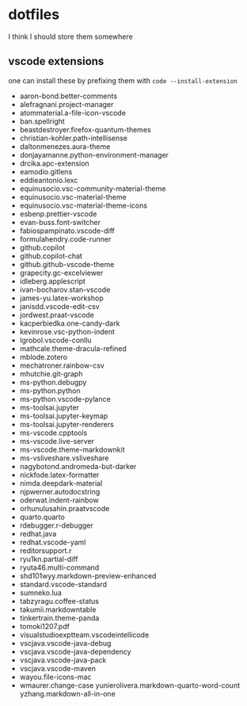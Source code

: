 # dotfiles
I think I should store them somewhere


## vscode extensions

one can install these by prefixing them with `code --install-extension`

- aaron-bond.better-comments
- alefragnani.project-manager
- atommaterial.a-file-icon-vscode
- ban.spellright
- beastdestroyer.firefox-quantum-themes
- christian-kohler.path-intellisense
- daltonmenezes.aura-theme
- donjayamanne.python-environment-manager
- drcika.apc-extension
- eamodio.gitlens
- eddieantonio.lexc
- equinusocio.vsc-community-material-theme
- equinusocio.vsc-material-theme
- equinusocio.vsc-material-theme-icons
- esbenp.prettier-vscode
- evan-buss.font-switcher
- fabiospampinato.vscode-diff
- formulahendry.code-runner
- github.copilot
- github.copilot-chat
- github.github-vscode-theme
- grapecity.gc-excelviewer
- idleberg.applescript
- ivan-bocharov.stan-vscode
- james-yu.latex-workshop
- janisdd.vscode-edit-csv
- jordwest.praat-vscode
- kacperbiedka.one-candy-dark
- kevinrose.vsc-python-indent
- lgrobol.vscode-conllu
- mathcale.theme-dracula-refined
- mblode.zotero
- mechatroner.rainbow-csv
- mhutchie.git-graph
- ms-python.debugpy
- ms-python.python
- ms-python.vscode-pylance
- ms-toolsai.jupyter
- ms-toolsai.jupyter-keymap
- ms-toolsai.jupyter-renderers
- ms-vscode.cpptools
- ms-vscode.live-server
- ms-vscode.theme-markdownkit
- ms-vsliveshare.vsliveshare
- nagybotond.andromeda-but-darker
- nickfode.latex-formatter
- nimda.deepdark-material
- njpwerner.autodocstring
- oderwat.indent-rainbow
- orhunulusahin.praatvscode
- quarto.quarto
- rdebugger.r-debugger
- redhat.java
- redhat.vscode-yaml
- reditorsupport.r
- ryu1kn.partial-diff
- ryuta46.multi-command
- shd101wyy.markdown-preview-enhanced
- standard.vscode-standard
- sumneko.lua
- tabzyragu.coffee-status
- takumii.markdowntable
- tinkertrain.theme-panda
- tomoki1207.pdf
- visualstudioexptteam.vscodeintellicode
- vscjava.vscode-java-debug
- vscjava.vscode-java-dependency
- vscjava.vscode-java-pack
- vscjava.vscode-maven
- wayou.file-icons-mac
- wmaurer.change-case
yunierolivera.markdown-quarto-word-count
yzhang.markdown-all-in-one
